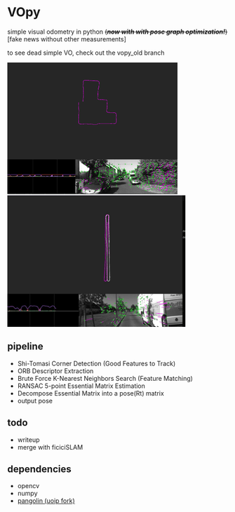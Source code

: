 # VOpy
simple visual odometry in python ~~(***now with with pose graph optimization!***)~~ [fake news without other measurements] 

  to see dead simple VO, check out the vopy_old branch

<p float="left">
  <img src="resources/img.png" height="300" />
  <img src="resources/output.jpg" height="300" />
</p>

pipeline
---
 - Shi-Tomasi Corner Detection (Good Features to Track)
 - ORB Descriptor Extraction
 - Brute Force K-Nearest Neighbors Search (Feature Matching)
 - RANSAC 5-point Essential Matrix Estimation
 - Decompose Essential Matrix into a pose(Rt) matrix
 - output pose

todo
---
 - writeup
 - merge with ficiciSLAM


dependencies
---
 - opencv
 - numpy
 - [pangolin (uoip fork)](https://github.com/uoip/pangolin)
